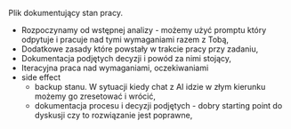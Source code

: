
Plik dokumentujący stan pracy.
- Rozpoczynamy od wstępnej analizy - możemy użyć promptu który odpytuje i pracuje nad tymi wymaganiami razem z Tobą,
- Dodatkowe zasady które powstały w trakcie pracy przy zadaniu,
- Dokumentacja podjętych decyzji i powód za nimi stojący,
- Iteracyjna praca nad wymaganiami, oczekiwaniami
- side effect
	- backup stanu. W sytuacji kiedy chat z AI idzie w złym kierunku możemy go zresetować i wrócić,
	- dokumentacja procesu i decyzji podjętych - dobry starting point do dyskusji czy to rozwiązanie jest poprawne, 